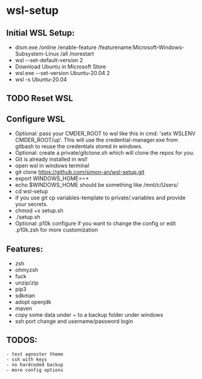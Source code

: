 # wsl-setup

## Initial WSL Setup:

- dism.exe /online /enable-feature /featurename:Microsoft-Windows-Subsystem-Linux /all /norestart
- wsl --set-default-version 2
- Download Ubuntu in Microsoft Store
- wsl.exe --set-version Ubuntu-20.04 2
- wsl -s Ubuntu-20.04

## TODO Reset WSL


## Configure WSL

- Optional: pass your CMDER_ROOT to wsl like this in cmd: 'setx WSLENV CMDER_ROOT/up'. This will use the credential-manager.exe from gitbash to reuse the credentials stored in windows.
- Optional: create a private/gitclone.sh which will clone the repos for you.
- Git is already installed in wsl!
- open wsl in windows terminal
- git clone https://github.com/simon-an/wsl-setup.git
- export WINDOWS_HOME=~+ 
- echo $WINDOWS_HOME should be something like /mnt/c/Users/<USERNAME>
- cd wsl-setup
- if you use git cp variables-template to private/.variables and provide your secrets.
- chmod +x setup.sh
- ./setup.sh
- Optional: p10k configure if you want to change the config or edit .p10k.zsh for more customization

## Features: 

- zsh
- ohmyzsh
- fuck
- unzip/zip
- pip3
- sdkman
- adopt openjdk
- maven
- copy some data under ~ to a backup folder under windows 
- ssh port change and username/password login

## TODOS:

    - test agnoster theme
    - ssh with keys
    - no hardcoded backup
    - more config options